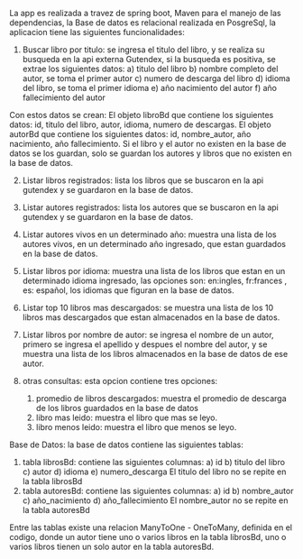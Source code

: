 La app es realizada a travez de spring boot, Maven para el manejo de las dependencias, 
la Base de datos es relacional realizada en PosgreSql, la aplicacion tiene las siguientes funcionalidades: 

1) Buscar libro por titulo: se ingresa el titulo del libro, y se realiza su busqueda en la api externa Gutendex, 
   si la busqueda es positiva, se extrae los siguientes datos:
   a) titulo del libro
   b) nombre completo del autor, se toma el primer autor 
   c) numero de descarga del libro
   d) idioma del libro, se toma el primer idioma
   e) año nacimiento del autor 
   f) año fallecimiento del autor

Con estos datos se crean:
El objeto libroBd que contiene los siguientes datos: id, titulo del libro, autor, idioma, numero de descargas.
El objeto autorBd que contiene los siguientes datos: id, nombre_autor, año nacimiento, año fallecimiento.
Si el libro y el autor no existen en la base de datos se los guardan, solo se guardan los autores y libros que 
no existen en la base de datos.

2) Listar libros registrados: lista los libros que se buscaron en la api gutendex y se guardaron en la base de datos.                 

3) Listar autores registrados: lista los autores que se buscaron en la api gutendex y se guardaron en la base de datos.                  

4) Listar autores vivos en un determinado año: muestra una lista de los autores vivos, en un determinado año ingresado,
   que estan guardados en la base de datos.

5) Listar libros por idioma: muestra una lista de los libros que estan en un determinado idioma ingresado, las opciones
   son: en:ingles, fr:frances , es: español, los idiomas que figuran en la base de datos.                   

6) Listar top 10 libros mas descargados: se muestra una lista de los 10 libros mas descargados que estan almacenados en
   la base de datos.       

7) Listar libros por nombre de autor: se ingresa el nombre de un autor, primero se ingresa el apellido y despues el 
   nombre del autor, y se muestra una lista de los libros almacenados en la base de datos de ese autor.         

8) otras consultas: esta opcion contiene tres opciones:
   1) promedio de libros descargados: muestra el promedio de descarga de los libros guardados en la base de datos
   2) libro mas leido: muestra el libro que mas se leyo.
   3) libro menos leido: muestra el libro que menos se leyo.

 Base de Datos: la base de datos contiene las siguientes tablas:
 
 1) tabla librosBd: contiene las siguientes columnas:
   a) id
   b) titulo del libro
   c) autor 
   d) idioma
   e) numero_descarga
El titulo del libro no se repite en la tabla librosBd
1) tabla autoresBd: contiene las siguientes columnas:
   a) id
   b) nombre_autor  
   c) año_nacimiento
   d) año_fallecimiento
El nombre_autor no se repite en la tabla autoresBd

Entre las tablas existe una relacion ManyToOne - OneToMany, definida en el codigo, donde un autor tiene
uno o varios libros en la tabla librosBd, uno o varios libros tienen un solo autor en la tabla autoresBd. 